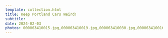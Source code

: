 ```yaml
---
template: collection.html
title: Keep Portland Cars Weird!
subtitle: 
date: 2024-02-03
photos: 000063410015.jpg,000063410019.jpg,000063410030.jpg,000063410016.jpg,000063410027.jpg,000063720003.jpg,PXL_20240206_165937324.jpg,DSC_5524.JPG,000091880027.jpg,000091880030.jpg,000091880033.jpg,000091880034.jpg,000091880035.jpg,000092510014.jpg,000092510024.jpg,000003920002.jpg,000003920009.jpg,000003920021.jpg,000074680030.jpg,000074680031.jpg,000074680032.jpg,000074680036.jpg
---
```


